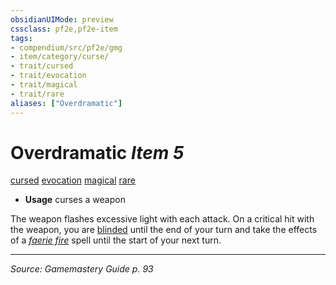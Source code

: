 ```yaml
---
obsidianUIMode: preview
cssclass: pf2e,pf2e-item
tags:
- compendium/src/pf2e/gmg
- item/category/curse/
- trait/cursed
- trait/evocation
- trait/magical
- trait/rare
aliases: ["Overdramatic"]
---
```

# Overdramatic *Item 5*  
[cursed](cursed-gmg.md "Cursed Item Trait")  [evocation](evocation.md "Evocation School Trait")  [magical](magical.md "Magical Item Trait")  [rare](rare.md "Rare Rarity Trait")  

- **Usage** curses a weapon

The weapon flashes excessive light with each attack. On a critical hit with the weapon, you are [blinded](conditions.md#Blinded) until the end of your turn and take the effects of a _[faerie fire](faerie-fire.md)_ spell until the start of your next turn.


---
*Source: Gamemastery Guide p. 93*